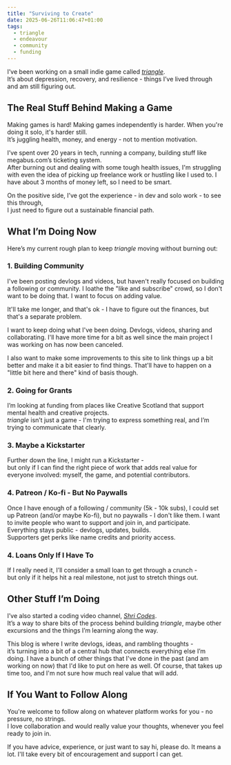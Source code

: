 ```yaml
---
title: "Surviving to Create"
date: 2025-06-26T11:06:47+01:00
tags:
  - triangle
  - endeavour
  - community
  - funding
---
```


I’ve been working on a small indie game called
[_triangle_](https://drone-ah.com/2025/04/26/a-lonely-triangle/).  
It’s about depression, recovery, and resilience - things I’ve lived through and
am still figuring out.

## The Real Stuff Behind Making a Game

Making games is hard! Making games independently is harder. When you're doing it
solo, it's harder still.  
It’s juggling health, money, and energy - not to mention motivation.

I’ve spent over 20 years in tech, running a company, building stuff like
megabus.com’s ticketing system.  
After burning out and dealing with some tough health issues, I'm struggling with
even the idea of picking up freelance work or hustling like I used to. I have
about 3 months of money left, so I need to be smart.

On the positive side, I’ve got the experience - in dev and solo work - to see
this through,  
I just need to figure out a sustainable financial path.

## What I’m Doing Now

Here’s my current rough plan to keep _triangle_ moving without burning out:

### 1. Building Community

I've been posting devlogs and videos, but haven't really focused on building a
following or community. I loathe the "like and subscribe" crowd, so I don't want
to be doing that. I want to focus on adding value.

It'll take me longer, and that's ok - I have to figure out the finances, but
that's a separate problem.

I want to keep doing what I've been doing. Devlogs, videos, sharing and
collaborating. I'll have more time for a bit as well since the main project I
was working on has now been canceled.

I also want to make some improvements to this site to link things up a bit
better and make it a bit easier to find things. That'll have to happen on a
"little bit here and there" kind of basis though.

### 2. Going for Grants

I’m looking at funding from places like Creative Scotland that support mental
health and creative projects.  
_triangle_ isn’t just a game - I'm trying to express something real, and I’m
trying to communicate that clearly.

### 3. Maybe a Kickstarter

Further down the line, I might run a Kickstarter -  
but only if I can find the right piece of work that adds real value for everyone
involved: myself, the game, and potential contributors.

### 4. Patreon / Ko-fi - But No Paywalls

Once I have enough of a following / community (5k - 10k subs), I could set up
Patreon (and/or maybe Ko-fi), but no paywalls - I don't like them. I want to
invite people who want to support and join in, and participate.  
Everything stays public - devlogs, updates, builds.  
Supporters get perks like name credits and priority access.

### 4. Loans Only If I Have To

If I really need it, I’ll consider a small loan to get through a crunch -  
but only if it helps hit a real milestone, not just to stretch things out.

## Other Stuff I’m Doing

I’ve also started a coding video channel,
[_Shri Codes_](https://www.youtube.com/@ShriCodesHere).  
It’s a way to share bits of the process behind building _triangle_, maybe other
excursions and the things I’m learning along the way.

This blog is where I write devlogs, ideas, and rambling thoughts -  
it’s turning into a bit of a central hub that connects everything else I’m
doing. I have a bunch of other things that I've done in the past (and am working
on now) that I'd like to put on here as well. Of course, that takes up time too,
and I'm not sure how much real value that will add.

## If You Want to Follow Along

You're welcome to follow along on whatever platform works for you - no pressure,
no strings.  
I love collaboration and would really value your thoughts, whenever you feel
ready to join in.

If you have advice, experience, or just want to say hi, please do. It means a
lot. I'll take every bit of encouragement and support I can get.
